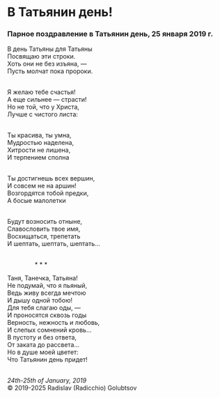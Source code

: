 <style>p{text-align:left}</style>
# В Татьянин день!

### Парное поздравление в Татьянин день, 25 января 2019 г.

В день Татьяны для Татьяны<br />
Посвящаю эти строки.<br />
Хоть они не без изъяна, &mdash;<br />
Пусть молчат пока пророки.

<br />Я желаю тебе счастья!<br />
А еще сильнее &mdash; страсти!<br />
Но не той, что у Христа,<br />
Лучше с чистого листа:

<br />Ты красива, ты умна,<br />
Мудростью наделена,<br />
Хитрости не лишена,<br />
И терпением сполна

<br />Ты достигнешь всех вершин,<br />
И совсем не на аршин!<br />
Возгордятся тобой предки,<br />
А босые малолетки

<br />Будут возносить отныне,<br />
Славословить твое имя,<br />
Восхищаться, трепетать<br />
И шептать, шептать, шептать...

<br />&nbsp;&nbsp;&nbsp;&nbsp;&nbsp;&nbsp;&nbsp;&nbsp;&nbsp;&nbsp;&nbsp;&nbsp;&nbsp;&nbsp;&nbsp;&nbsp;\* \* \*

Таня, Танечка, Татьяна!<br />
Не подумай, что я пьяный,<br />
Ведь живу всегда мечтою<br />
И дышу одной тобою!<br />
Для тебя слагаю оды, &mdash;<br />
И проносятся сквозь годы<br />
Верность, нежность и любовь,<br />
И слепых сомнений кровь...<br />
В пустоту и без ответа,<br />
От заката до рассвета...<br />
Но в душе моей цветет:<br />
Что Татьянин день придет!

<br />*24th-25th of January, 2019*<br />
&copy; 2019-2025 Radislav (Radicchio) Golubtsov
